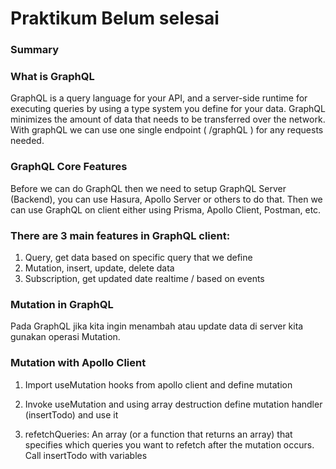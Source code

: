 # Praktikum Belum selesai

### Summary

### What is GraphQL

GraphQL is a query language for your API, and a server-side runtime for executing queries by using a type system you define for your data. GraphQL minimizes the amount of data that needs to be transferred over the network. With graphQL we can use one single endpoint ( /graphQL ) for any requests needed.

### GraphQL Core Features

Before we can do GraphQL then we need to setup GraphQL Server (Backend), you can use Hasura, Apollo Server or others to do that. Then we can use GraphQL on client either using Prisma, Apollo Client, Postman, etc.

### There are 3 main features in GraphQL client:

1. Query, get data based on specific query that we define
2. Mutation, insert, update, delete data
3. Subscription, get updated date realtime / based on events

### Mutation in GraphQL

Pada GraphQL jika kita ingin menambah atau update data di server kita gunakan operasi Mutation.

### Mutation with Apollo Client

1. Import useMutation hooks from apollo client and define mutation

2. Invoke useMutation and using array destruction define mutation handler (insertTodo) and use it

3. refetchQueries: An array (or a function that returns an array) that specifies which queries you want to refetch after the mutation occurs.
   Call insertTodo with variables
